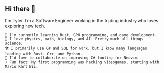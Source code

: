 ## Hi there 👋

I'm Tyler. I'm a Software Engineer working in the trading industry who loves exploring new tech.

    🔭 I’m currently learning Rust, GPU programming, and game development.
    🌱 I love physics, math, biology, and AI. Pretty much all things science.
    🛠 I primarily use C# and SQL for work, but I know many languages leading with Rust, C++, and Python.
    👯 I’d love to collaborate on improving C# tooling for Neovim.
    ⚡ Fun fact: My first programming was hacking videogames, starting with Mario Kart Wii. 
